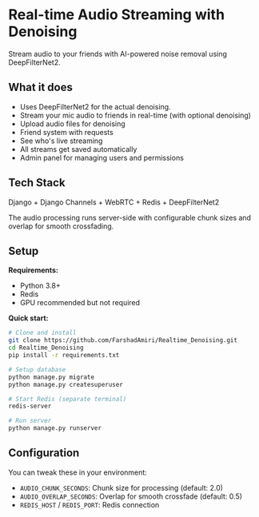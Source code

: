 # Real-time Audio Streaming with Denoising

Stream audio to your friends with AI-powered noise removal using DeepFilterNet2.

## What it does

- Uses DeepFilterNet2 for the actual denoising.
- Stream your mic audio to friends in real-time (with optional denoising)
- Upload audio files for denoising
- Friend system with requests
- See who's live streaming
- All streams get saved automatically
- Admin panel for managing users and permissions

## Tech Stack

Django + Django Channels + WebRTC + Redis + DeepFilterNet2

The audio processing runs server-side with configurable chunk sizes and overlap for smooth crossfading.

## Setup

**Requirements:**
- Python 3.8+
- Redis
- GPU recommended but not required

**Quick start:**

```bash
# Clone and install
git clone https://github.com/FarshadAmiri/Realtime_Denoising.git
cd Realtime_Denoising
pip install -r requirements.txt

# Setup database
python manage.py migrate
python manage.py createsuperuser

# Start Redis (separate terminal)
redis-server

# Run server
python manage.py runserver
```

## Configuration

You can tweak these in your environment:

- `AUDIO_CHUNK_SECONDS`: Chunk size for processing (default: 2.0)
- `AUDIO_OVERLAP_SECONDS`: Overlap for smooth crossfade (default: 0.5)
- `REDIS_HOST` / `REDIS_PORT`: Redis connection